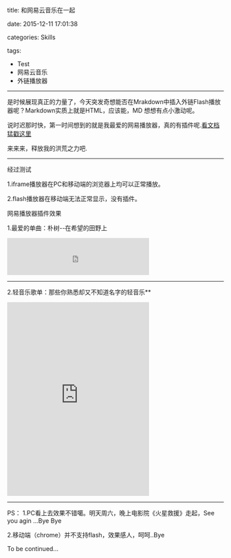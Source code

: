 title: 和网易云音乐在一起
 
date: 2015-12-11 17:01:38

categories: Skills

tags:
  - Test
  - 网易云音乐
  - 外链播放器

---

是时候展现真正的力量了，今天突发奇想能否在Mrakdown中插入外链Flash播放器呢？Markdown实质上就是HTML，应该能，MD 想想有点小激动呢。

说时迟那时快，第一时间想到的就是我最爱的网易播放器，真的有插件呢.[看文档猛戳这里](http://music.163.com/#/outchain/0/1/m/use)

来来来，释放我的洪荒之力吧.

<!--more-->

---

经过测试

1.iframe播放器在PC和移动端的浏览器上均可以正常播放。

2.flash播放器在移动端无法正常显示，没有插件。

网易播放器插件效果

1.最爱的单曲：朴树--在希望的田野上

<iframe frameborder="no" border="0" marginwidth="0" marginheight="0" width=330 height=86 src="http://music.163.com/outchain/player?type=2&id=139375&auto=1&height=66"></iframe>

---

2.轻音乐歌单：那些你熟悉却又不知道名字的轻音乐**

<iframe frameborder="no" border="0" marginwidth="0" marginheight="0" width=330 height=450 src="http://music.163.com/outchain/player?type=0&id=26467411&auto=0&height=430"></iframe>

---

PS：
1.PC看上去效果不错噶。明天周六，晚上电影院《火星救援》走起，See you agin ...Bye Bye

2.移动端（chrome）并不支持flash，效果感人，呵呵..Bye


To be continued...

